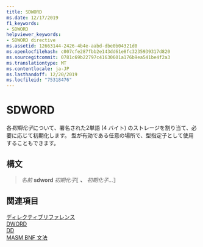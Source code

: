 ```yaml
---
title: SDWORD
ms.date: 12/17/2019
f1_keywords:
- SDWORD
helpviewer_keywords:
- SDWORD directive
ms.assetid: 12663144-2426-4b4e-aabd-dbe0b04321d0
ms.openlocfilehash: c007cfe287fbb2e143dd61e8fc3235939317d820
ms.sourcegitcommit: 0781c69b22797c41630601a176b9ea541be4f2a3
ms.translationtype: MT
ms.contentlocale: ja-JP
ms.lasthandoff: 12/20/2019
ms.locfileid: "75318476"
---
```

# <a name="sdword"></a>SDWORD

各*初期化子*について、署名された2単語 (4 バイト) のストレージを割り当て、必要に応じて初期化します。 型が有効である任意の場所で、型指定子として使用することもできます。

## <a name="syntax"></a>構文

> *名前* **sdword** *初期化子*⟦ __、__ *初期化子*...⟧

## <a name="see-also"></a>関連項目

[ディレクティブリファレンス](directives-reference.md)\
[DWORD](dword.md)\
[DD](dd.md)\
[MASM BNF 文法](masm-bnf-grammar.md)
